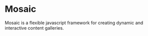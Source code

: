 Mosaic
======

Mosaic is a flexible javascript framework for creating dynamic and interactive content galleries. 
